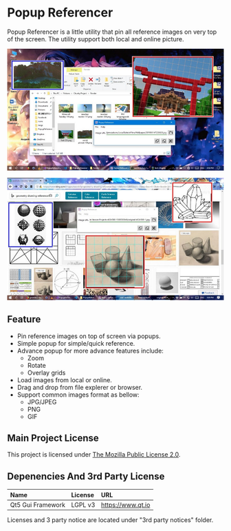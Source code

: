 # Popup Referencer

Popup Referencer is a little utility that pin all reference images on very top of the screen. The utility
support both local and online picture.

![screenshoot](preview.jpg)

![screenshoot](preview2.jpg)

## Feature

 - Pin reference images on top of screen via popups.
 - Simple popup for simple/quick reference.
 - Advance popup for more advance features include:
	 - Zoom
	 - Rotate
	 - Overlay grids
 - Load images from local or online.
 - Drag and drop from file explerer or browser.
 - Support common images format as bellow:
	 - JPG/JPEG
	 - PNG
	 - GIF

## Main Project License
This project is licensed under [The Mozilla Public License 2.0](LICENSE).

## Depenencies And 3rd Party License

|Name|License|URL|
|:---|:---|:---|
|Qt5 Gui Framework|LGPL v3|https://www.qt.io|

Licenses and 3 party notice are located under "3rd party notices" folder.